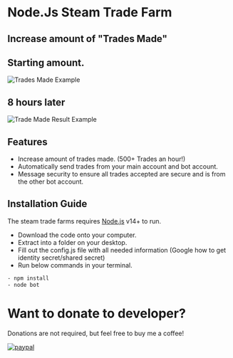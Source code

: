 # Node.Js Steam Trade Farm

## Increase amount of "Trades Made"

## Starting amount.
![Trades Made Example](https://gyazo.com/c90de4cbb61d720b458170475399728e.png)

## 8 hours later
![Trade Made Result Example](https://gyazo.com/f251d419d5eb64efa55791e9b8f17570.png)

## Features
- Increase amount of trades made. (500+ Trades an hour!)
- Automatically send trades from your main account and bot account.
- Message security to ensure all trades accepted are secure and is from the other bot account.

## Installation Guide

The steam trade farms requires [Node.js](https://nodejs.org/) v14+ to run.

- Download the code onto your computer.
- Extract into a folder on your desktop.
- Fill out the config.js file with all needed information (Google how to get identity secret/shared secret)
- Run below commands in your terminal.
```sh
- npm install
- node bot
```

# Want to donate to developer?
Donations are not required, but feel free to buy me a coffee!

[![paypal](https://www.paypalobjects.com/en_US/i/btn/btn_donateCC_LG.gif)](https://paypal.me/robbieskonieczny)
